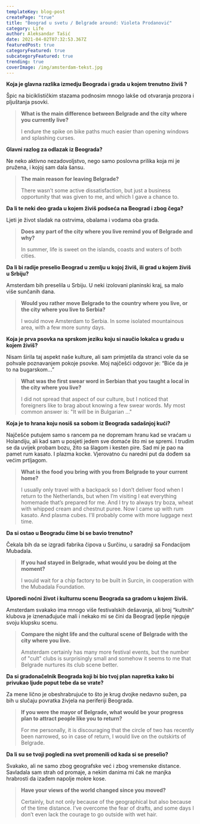 ```yaml
---
templateKey: blog-post
createPage: "true"
title: "Beograd u svetu / Belgrade around: Violeta Prodanović"
category: Life
author: Aleksandar Tašić
date: 2021-04-02T07:32:53.367Z
featuredPost: true
categoryFeatured: true
subcategoryFeatured: true
trending: true
coverImage: /img/amsterdam-tekst.jpg
---
```

**Koja je glavna razlika izmedju Beograda i grada u kojem trenutno živiš ?**

Špic na biciklističkim stazama podnosim mnogo lakše od otvaranja prozora i pljuštanja psovki.

> **What is the main difference between Belgrade and the city where you currently live?**
>
> I endure the spike on bike paths much easier than opening windows and splashing curses.

**Glavni razlog za odlazak iz Beograda?**

Ne neko aktivno nezadovoljstvo, nego samo poslovna prilika koja mi je pružena, i kojoj sam dala šansu. 

> **The main reason for leaving Belgrade?**
>
> There wasn’t some active dissatisfaction, but just a business opportunity that was given to me, and which I gave a chance to.

**Da li te neki deo grada u kojem živiš podseća na Beograd i zbog čega?**

Ljeti je život sladak na ostrvima, obalama i vodama oba grada.

> **Does any part of the city where you live remind you of Belgrade and why?**
>
> In summer, life is sweet on the islands, coasts and waters of both cities.

**Da li bi radije preselio Beograd u zemlju u kojoj živiš, ili grad u kojem živiš u Srbiju?**

Amsterdam bih preselila u Srbiju. U neki izolovani planinski kraj, sa malo više sunčanih dana. 

> **Would you rather move Belgrade to the country where you live, or the city where you live to Serbia?**
>
> I would move Amsterdam to Serbia. In some isolated mountainous area, with a few more sunny days.

**Koja je prva psovka na sprskom jeziku koju si naučio lokalca u gradu u kojem živiš?**

Nisam širila taj aspekt naše kulture, ali sam primjetila da stranci vole da se pohvale poznavanjem pokoje psovke. Moj najčešći odgovor je: “Biće da je to na bugarskom...”

> **What was the first swear word in Serbian that you taught a local in the city where you live?**
>
> I did not spread that aspect of our culture, but I noticed that foreigners like to brag about knowing a few swear words. My most common answer is: "It will be in Bulgarian ..."

**Koja je to hrana koju nosiš sa sobom iz Beograda sadašnjoj kući?**

Najčešće putujem samo s rancem pa ne dopremam hranu kad se vraćam u Holandiju, ali kad sam u posjeti jedem sve domaće što mi se spremi. I trudim se da uvijek probam bozu, žito sa šlagom i kesten pire. Sad mi je pao na pamet rum kasato. I plazma kocke. Vjerovatno ću naredni put da dođem sa većim prtljagom.

> **What is the food you bring with you from Belgrade to your current home?**
>
> I usually only travel with a backpack so I don’t deliver food when I return to the Netherlands, but when I’m visiting I eat everything homemade that’s prepared for me. And I try to always try boza, wheat with whipped cream and chestnut puree. Now I came up with rum kasato. And plasma cubes. I'll probably come with more luggage next time.

**Da si ostao u Beogradu čime bi se bavio trenutno?**

Čekala bih da se izgradi fabrika čipova u Surčinu, u saradnji sa Fondacijom Mubadala.

> **If you had stayed in Belgrade, what would you be doing at the moment?**
>
> I would wait for a chip factory to be built in Surcin, in cooperation with the Mubadala Foundation.

**Uporedi noćni život i kulturnu scenu Beograda sa gradom u kojem živiš.**

Amsterdam svakako ima mnogo više festivalskih dešavanja, ali broj “kultnih“ klubova je iznenađujuće mali i nekako mi se čini da Beograd ljepše njeguje svoju klupsku scenu. 

> **Compare the night life and the cultural scene of Belgrade with the city where you live.**
>
> Amsterdam certainly has many more festival events, but the number of "cult" clubs is surprisingly small and somehow it seems to me that Belgrade nurtures its club scene better.

**Da si gradonačelnik Beograda koji bi bio tvoj plan napretka kako bi privukao ljude poput tebe da se vrate?**

Za mene lično je obeshrabrujuće to što je krug dvojke nedavno sužen, pa bih u slučaju povratka živjela na periferiji Beograda.

> **If you were the mayor of Belgrade, what would be your progress plan to attract people like you to return?**
>
> For me personally, it is discouraging that the circle of two has recently been narrowed, so in case of return, I would live on the outskirts of Belgrade.

**Da li su se tvoji pogledi na svet promenili od kada si se preselio?**

Svakako, ali ne samo zbog geografske već i zbog vremenske distance. Savladala sam strah od promaje, a nekim danima mi čak ne manjka hrabrosti da izađem napolje mokre kose.

> **Have your views of the world changed since you moved?**
>
> Certainly, but not only because of the geographical but also because of the time distance. I’ve overcome the fear of drafts, and some days I don’t even lack the courage to go outside with wet hair.
